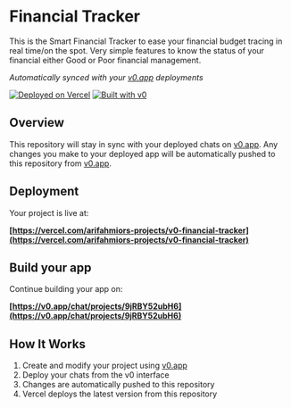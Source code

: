 # Financial Tracker

This is the Smart Financial Tracker to ease your financial budget tracing in real time/on the spot. Very simple features to know the status of your financial either Good or Poor financial management.

*Automatically synced with your [v0.app](https://v0.app) deployments*

[![Deployed on Vercel](https://img.shields.io/badge/Deployed%20on-Vercel-black?style=for-the-badge&logo=vercel)](https://vercel.com/arifahmiors-projects/v0-financial-tracker)
[![Built with v0](https://img.shields.io/badge/Built%20with-v0.app-black?style=for-the-badge)](https://v0.app/chat/projects/9jRBY52ubH6)

## Overview

This repository will stay in sync with your deployed chats on [v0.app](https://v0.app).
Any changes you make to your deployed app will be automatically pushed to this repository from [v0.app](https://v0.app).

## Deployment

Your project is live at:

**[https://vercel.com/arifahmiors-projects/v0-financial-tracker](https://vercel.com/arifahmiors-projects/v0-financial-tracker)**

## Build your app

Continue building your app on:

**[https://v0.app/chat/projects/9jRBY52ubH6](https://v0.app/chat/projects/9jRBY52ubH6)**

## How It Works

1. Create and modify your project using [v0.app](https://v0.app)
2. Deploy your chats from the v0 interface
3. Changes are automatically pushed to this repository
4. Vercel deploys the latest version from this repository
